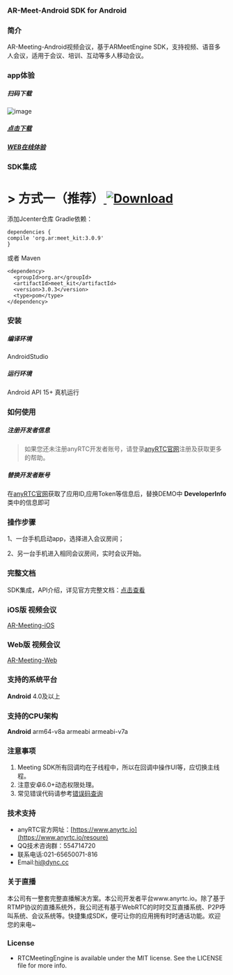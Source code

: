 
### AR-Meet-Android SDK for Android
### 简介
AR-Meeting-Android视频会议，基于ARMeetEngine SDK，支持视频、语音多人会议，适用于会议、培训、互动等多人移动会议。


### app体验

##### 扫码下载
![image](https://www.pgyer.com/app/qrcode/eU0U)
##### [点击下载](https://www.pgyer.com/eU0U)

##### [WEB在线体验](https://demos.anyrtc.io/ar-meet/)

### SDK集成
# > 方式一（推荐）[ ![Download](https://api.bintray.com/packages/dyncanyrtc/ar_dev/meet/images/download.svg) ](https://bintray.com/dyncanyrtc/ar_dev/meet/_latestVersion)

添加Jcenter仓库 Gradle依赖：

```
dependencies {
compile 'org.ar:meet_kit:3.0.9'
}
```

或者 Maven
```
<dependency>
  <groupId>org.ar</groupId>
  <artifactId>meet_kit</artifactId>
  <version>3.0.3</version>
  <type>pom</type>
</dependency>
```

### 安装

##### 编译环境

AndroidStudio

##### 运行环境

Android API 15+
真机运行

### 如何使用

##### 注册开发者信息

>如果您还未注册anyRTC开发者账号，请登录[anyRTC官网](http://www.anyrtc.io)注册及获取更多的帮助。

##### 替换开发者账号
在[anyRTC官网](http://www.anyrtc.io)获取了应用ID,应用Token等信息后，替换DEMO中
**DeveloperInfo**类中的信息即可

### 操作步骤

1、一台手机启动app，选择进入会议房间；

2、另一台手机进入相同会议房间，实时会议开始。

### 完整文档
SDK集成，API介绍，详见官方完整文档：[点击查看](https://docs.anyrtc.io/v1/MEET/android.html)

### iOS版 视频会议

[AR-Meeting-iOS](https://github.com/AnyRTC/anyRTC-Meeting-iOS)

### Web版 视频会议

[AR-Meeting-Web](https://github.com/anyRTC/anyRTC-Meeting-Web)


### 支持的系统平台
**Android** 4.0及以上

### 支持的CPU架构
**Android** arm64-v8a  armeabi armeabi-v7a


### 注意事项
1. Meeting SDK所有回调均在子线程中，所以在回调中操作UI等，应切换主线程。
2. 注意安卓6.0+动态权限处理。
3. 常见错误代码请参考[错误码查询](https://www.anyrtc.io/resoure)

### 技术支持
- anyRTC官方网址：[https://www.anyrtc.io](https://www.anyrtc.io/resoure)
- QQ技术咨询群：554714720
- 联系电话:021-65650071-816
- Email:hi@dync.cc


### 关于直播

本公司有一整套完整直播解决方案。本公司开发者平台www.anyrtc.io。除了基于RTMP协议的直播系统外，我公司还有基于WebRTC的时时交互直播系统、P2P呼叫系统、会议系统等。快捷集成SDK，便可让你的应用拥有时时通话功能。欢迎您的来电~

### License

- RTCMeetingEngine is available under the MIT license. See the LICENSE file for more info.





   



 
